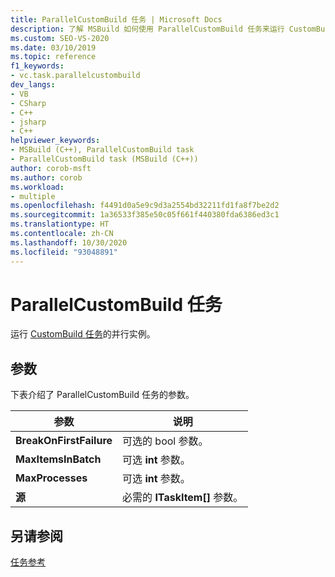 ```yaml
---
title: ParallelCustomBuild 任务 | Microsoft Docs
description: 了解 MSBuild 如何使用 ParallelCustomBuild 任务来运行 CustomBuild 任务的并行实例。
ms.custom: SEO-VS-2020
ms.date: 03/10/2019
ms.topic: reference
f1_keywords:
- vc.task.parallelcustombuild
dev_langs:
- VB
- CSharp
- C++
- jsharp
- C++
helpviewer_keywords:
- MSBuild (C++), ParallelCustomBuild task
- ParallelCustomBuild task (MSBuild (C++))
author: corob-msft
ms.author: corob
ms.workload:
- multiple
ms.openlocfilehash: f4491d0a5e9c9d3a2554bd32211fd1fa8f7be2d2
ms.sourcegitcommit: 1a36533f385e50c05f661f440380fda6386ed3c1
ms.translationtype: HT
ms.contentlocale: zh-CN
ms.lasthandoff: 10/30/2020
ms.locfileid: "93048891"
---
```

# <a name="parallelcustombuild-task"></a>ParallelCustomBuild 任务

运行 [CustomBuild 任务](../msbuild/custombuild-task.md)的并行实例。

## <a name="parameters"></a>参数

下表介绍了 ParallelCustomBuild 任务的参数。

|参数|说明|
|---------------|-----------------|
|**BreakOnFirstFailure**|可选的 bool  参数。|
|**MaxItemsInBatch**|可选 **int** 参数。|
|**MaxProcesses**|可选 **int** 参数。|
|**源**|必需的 **ITaskItem[]** 参数。|

## <a name="see-also"></a>另请参阅

[任务参考](../msbuild/msbuild-task-reference.md)